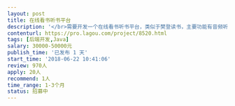 ```yaml
---                
layout: post       
title: 在线看书听书平台           
description: '</br>需要开发一个在线看书听书平台，类似于樊登读书，主要功能有音频听书，视频说书，可以在线支付，在线评价。平台还能发布一些心灵鸡汤，大家可以进行互动。</br>参与线上答题获取积分等功能。</br>'     
contenturl: https://pro.lagou.com/project/8520.html      
tags: [后端开发,Java]            
salary: 30000-50000元          
publish_time: '已发布 1 天'         
start_time: '2018-06-22 10:41:06'           
review: 970人                   
apply: 20人                   
recommend: 1人                   
time_range: 1-3个月              
status: 招募中                  
---                 
```

